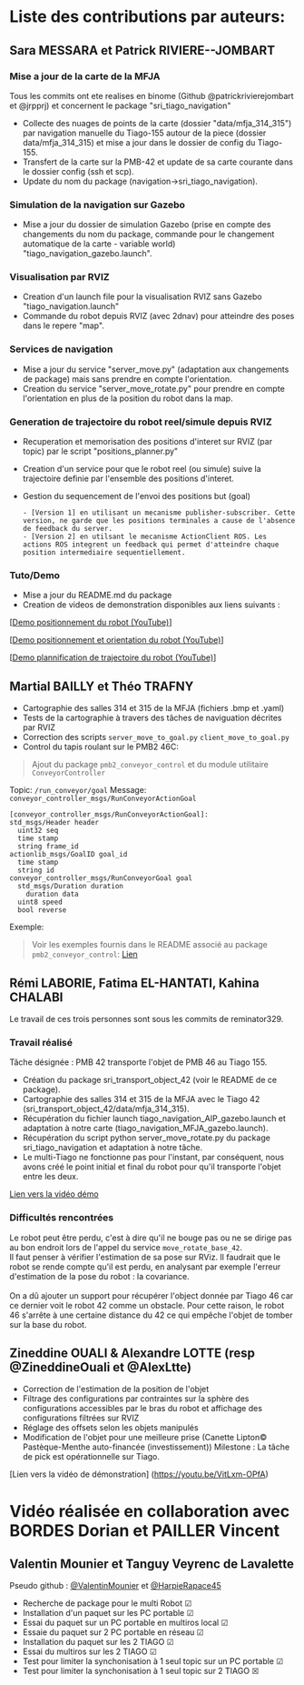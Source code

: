 # Liste des contributions par auteurs:

## Sara MESSARA et Patrick RIVIERE--JOMBART  

### Mise a jour de la carte de la MFJA
Tous les commits ont ete realises en binome (Github @patrickrivierejombart et @jrpprj) et concernent le package "sri_tiago_navigation"
- Collecte des nuages de points de la carte (dossier "data/mfja_314_315") par navigation manuelle
du Tiago-155 autour de la piece (dossier data/mfja_314_315) et mise a jour dans le
dossier de config du Tiago-155.
- Transfert de la carte sur la PMB-42 et update de sa carte courante dans le dossier config (ssh et scp).
- Update du nom du package (navigation->sri_tiago_navigation).
### Simulation de la navigation sur Gazebo
- Mise a jour du dossier de simulation Gazebo (prise en compte des changements du nom
du package, commande pour le changement automatique de la carte - variable world) "tiago_navigation_gazebo.launch".
### Visualisation par RVIZ
- Creation d'un launch file pour la visualisation RVIZ sans Gazebo "tiago_navigation.launch"
- Commande du robot depuis RVIZ (avec 2dnav) pour atteindre des poses dans le repere "map".
### Services de navigation
- Mise a jour du service "server_move.py" (adaptation aux changements de package) mais sans prendre en compte l'orientation.
- Creation du service "server_move_rotate.py" pour prendre en compte l'orientation en plus de la position du robot dans la map.
### Generation de trajectoire du robot reel/simule depuis RVIZ
- Recuperation et memorisation des positions d'interet sur RVIZ (par topic) par le script "positions_planner.py"
- Creation d'un service pour que le robot reel (ou simule) suive la trajectoire definie par l'ensemble des positions d'interet.
- Gestion du sequencement de l'envoi des positions but (goal)  

      - [Version 1] en utilisant un mecanisme publisher-subscriber. Cette version, ne garde que les positions terminales a cause de l'absence de feedback du server.  
      - [Version 2] en utilsant le mecanisme ActionClient ROS. Les actions ROS integrent un feedback qui permet d'atteindre chaque position intermediaire sequentiellement.

### Tuto/Demo
- Mise a jour du README.md du package
- Creation de videos de demonstration disponibles aux liens suivants :

[[Demo positionnement du robot (YouTube)](https://www.youtube.com/watch?v=SOI0Vk1Yg6Y)]

[[Demo positionnement et orientation du robot (YouTube)](https://www.youtube.com/watch?v=8ZN-PccFhlg)]

[[Demo plannification de trajectoire du robot (YouTube)](https://www.youtube.com/watch?v=BwUm5gXk70Q)]

## Martial BAILLY et Théo TRAFNY

- Cartographie des salles 314 et 315 de la MFJA (fichiers .bmp et .yaml)
- Tests de la cartographie à travers des tâches de naviguation décrites par RVIZ
- Correction des scripts ``server_move_to_goal.py`` ``client_move_to_goal.py``
- Control du tapis roulant sur le PMB2 46C:
> Ajout du package ``pmb2_conveyor_control`` et du module utilitaire ``ConveyorController``

Topic: ``/run_conveyor/goal``
Message: ``conveyor_controller_msgs/RunConveyorActionGoal``
```
[conveyor_controller_msgs/RunConveyorActionGoal]:
std_msgs/Header header
  uint32 seq
  time stamp
  string frame_id
actionlib_msgs/GoalID goal_id
  time stamp
  string id
conveyor_controller_msgs/RunConveyorGoal goal
  std_msgs/Duration duration
    duration data
  uint8 speed
  bool reverse
```

Exemple:

> Voir les exemples fournis dans le README associé au package ``pmb2_conveyor_control``: [Lien](pmb2_conveyor_control/README.md)


## Rémi LABORIE, Fatima EL-HANTATI, Kahina CHALABI

Le travail de ces trois personnes sont sous les commits de reminator329.

### Travail réalisé

Tâche désignée : PMB 42 transporte l'objet de PMB 46 au Tiago 155.

- Création du package sri_transport_object_42 (voir le README de ce package).
- Cartographie des salles 314 et 315 de la MFJA avec le Tiago 42 (sri_transport_object_42/data/mfja_314_315).
- Récupération du fichier launch tiago_navigation_AIP_gazebo.launch et adaptation à notre carte (tiago_navigation_MFJA_gazebo.launch).
- Récupération du script python server_move_rotate.py du package sri_tiago_navigation et adaptation à notre tâche.
- Le multi-Tiago ne fonctionne pas pour l'instant, par conséquent, nous avons créé le point initial et final du robot pour qu'il transporte l'objet entre les deux.

[Lien vers la vidéo démo](https://youtube.com/shorts/DFwC9F1DcuY?feature=share)

### Difficultés rencontrées

Le robot peut être perdu, c'est à dire qu'il ne bouge pas ou ne se dirige pas au bon endroit lors de l'appel du service ```move_rotate_base_42```.</br>
Il faut penser à vérifier l'estimation de sa pose sur RViz. Il faudrait que le robot se rende compte qu'il est perdu, en analysant par exemple l'erreur d'estimation de la pose du robot : la covariance. </br>
</br>
On a dû ajouter un support pour récupérer l'object donnée par Tiago 46 car ce dernier voit le robot 42 comme un obstacle. Pour cette raison, le robot 46 s'arrête à une certaine distance du 42 ce qui empêche l'objet de tomber sur la base du robot.


## Zineddine OUALI & Alexandre LOTTE (resp @ZineddineOuali et @AlexLtte)

- Correction de l'estimation de la position de l'objet
- Filtrage des configurations par contraintes sur la sphère des configurations accessibles par le bras du robot et affichage des configurations filtrées sur RVIZ
- Réglage des offsets selon les objets manipulés
- Modification de l'objet pour une meilleure prise (Canette Lipton© Pastèque-Menthe auto-financée (investissement))
Milestone : La tâche de pick est opérationnelle sur Tiago.

[Lien vers la vidéo de démonstration] (https://youtu.be/VitLxm-OPfA)

Vidéo réalisée en collaboration avec BORDES Dorian et PAILLER Vincent
=======
## Valentin Mounier et Tanguy Veyrenc de Lavalette

Pseudo github : [@ValentinMounier](https://github.com/ValentinMounier) et [@HarpieRapace45](https://github.com/HarpieRapace45) 


- Recherche de package pour le multi Robot &#9745;
- Installation d'un paquet sur les PC portable &#9745;
- Essai du paquet sur un PC portable en multiros local &#9745;
- Essaie du paquet sur 2 PC portable en réseau &#9745;
- Installation du paquet sur les 2 TIAGO &#9745;
- Essai du multiros sur les 2 TIAGO &#9745;
- Test pour limiter la synchonisation à 1 seul topic sur un PC portable &#9745;
- Test pour limiter la synchonisation à 1 seul topic sur 2 TIAGO &#x2612;

